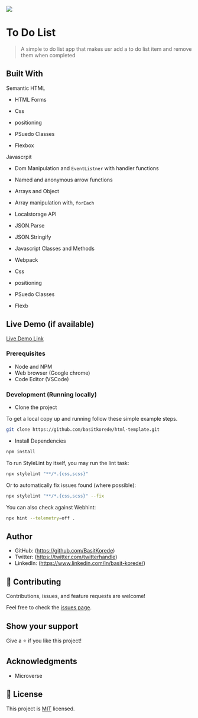 ![](https://img.shields.io/badge/Microverse-blueviolet)

# To Do List

> A simple to do list app that makes usr add a to do list item and remove them when completed 

## Built With

 Semantic HTML
- HTML Forms

- Css
- positioning
- PSuedo Classes
- Flexbox

Javascrpit

- Dom Manipulation and `EventListner` with handler functions
- Named and anonymous arrow functions
- Arrays and Object
- Array manipulation with, `forEach`
- Localstorage API
- JSON.Parse
- JSON.Stringify
- Javascript Classes and Methods
- Webpack

- Css
- positioning
- PSuedo Classes
- Flexb
## Live Demo (if available)

[Live Demo Link](https://basit-korede-to-do-list.netlify.app/)



### Prerequisites

- Node and NPM
- Web browser (Google chrome)
- Code Editor (VSCode)

### Development (Running locally)

- Clone the project

To get a local copy up and running follow these simple example steps.
 
```bash
git clone https://github.com/basitkorede/html-template.git

```

- Install Dependencies

```bash
npm install
```

To run StyleLint by itself, you may run the lint task:

```bash
npx stylelint "**/*.{css,scss}"
```

Or to automatically fix issues found (where possible):

```bash
npx stylelint "**/*.{css,scss}" --fix
```

You can also check against Webhint:

```bash
npx hint --telemetry=off .
```

## Author

- GitHub: (https://github.com/BasitKorede)
- Twitter: (https://twitter.com/twitterhandle)
- LinkedIn: (https://www.linkedin.com/in/basit-korede/)


## 🤝 Contributing

Contributions, issues, and feature requests are welcome!

Feel free to check the [issues page](../../issues/).

## Show your support

Give a ⭐️ if you like this project!

## Acknowledgments
- Microverse 

## 📝 License

This project is [MIT](./MIT.md) licensed.
